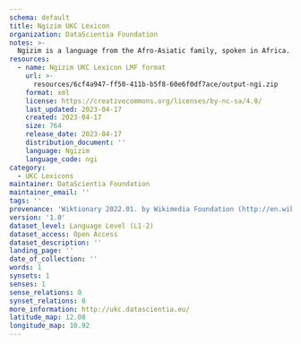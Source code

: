 ```yaml
---
schema: default
title: Ngizim UKC Lexicon
organization: DataScientia Foundation
notes: >-
  Ngizim is a language from the Afro-Asiatic family, spoken in Africa. The UKC Lexicon of Ngizim is represented as a lexico-semantic network. It consists of words, word senses, synsets, as well as sense-level and synset-level relationships.
resources:
  - name: Ngizim UKC Lexicon LMF format
    url: >-
      resources/6cf4a947-ff50-411b-b5f8-60e6f0df7ace/output-ngi.zip
    format: xml
    license: https://creativecommons.org/licenses/by-nc-sa/4.0/
    last_updated: 2023-04-17
    created: 2023-04-17
    size: 764
    release_date: 2023-04-17
    distribution_document: ''
    language: Ngizim
    language_code: ngi
category:
  - UKC Lexicons
maintainer: DataScientia Foundation
maintainer_email: ''
tags: ''
provenance: 'Wiktionary 2022.01. by Wikimedia Foundation (http://en.wiktionary.org); Princeton WordNet 2.1 by Princeton University (https://wordnet.princeton.edu)'
version: '1.0'
dataset_level: Language Level (L1-2)
dataset_access: Open Access
dataset_description: ''
landing_page: ''
date_of_collection: ''
words: 1
synsets: 1
senses: 1
sense_relations: 0
synset_relations: 0
more_information: http://ukc.datascientia.eu/
latitude_map: 12.08
longitude_map: 10.92
---
```

